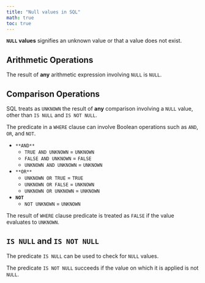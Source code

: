 ```yaml
---
title: "Null values in SQL"
math: true
toc: true
---
```


**`NULL` values** signifies an unknown value or that a value does not exist.

## Arithmetic Operations

The result of **any** arithmetic expression involving `NULL` is `NULL`.

## Comparison Operations

SQL treats as `UNKNOWN` the result of **any** comparison involving a `NULL` value, other than `IS NULL` and `IS NOT NULL`.

The predicate in a `WHERE` clause can involve Boolean operations such as `AND`, `OR`, and `NOT`.

- `**AND**`
    - `TRUE AND UNKNOWN` = `UNKNOWN`
    - `FALSE AND UNKNOWN` = `FALSE`
    - `UNKNOWN AND UNKNOWN` = `UNKNOWN`
- `**OR**`
    - `UNKNOWN OR TRUE` = `TRUE`
    - `UNKNOWN OR FALSE` = `UNKNOWN`
    - `UNKNOWN OR UNKNOWN` = `UNKNOWN`
- **`NOT`**
    - `NOT UNKNOWN` = `UNKNOWN`

The result of `WHERE` clause predicate is treated as `FALSE` if the value evaluates to `UNKNOWN`.

## `IS NULL` and `IS NOT NULL`

The predicate `IS NULL` can be used to check for `NULL` values.

The predicate `IS NOT NULL` succeeds if the value on which it is applied is not `NULL`.